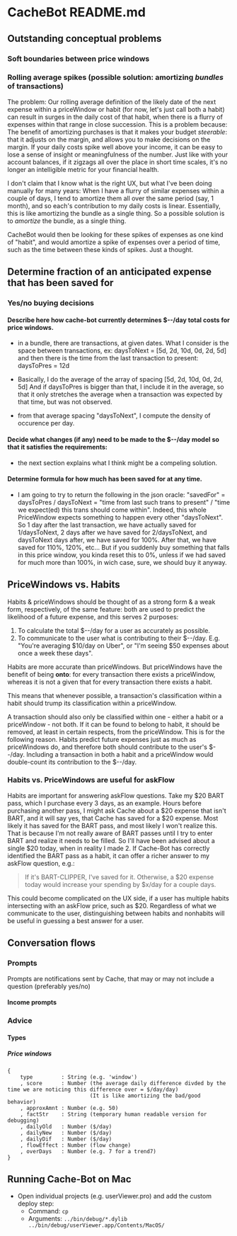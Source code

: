 # CacheBot README.md

## Outstanding conceptual problems
### Soft boundaries between price windows
### Rolling average spikes (possible solution: amortizing _bundles_ of transactions)
The problem: Our rolling average definition of the likely date of the next expense within a priceWindow or habit (for now, let's just call both a habit) can result in surges in the daily cost of that habit, when there is a flurry of expenses within that range in close succession. This is a problem because: The benefit of amortizing purchases is that it makes your budget _steerable_: that it adjusts on the margin, and allows you to make decisions on the margin. If your daily costs spike well above your income, it can be easy to lose a sense of insight or meaningfulness of the number. Just like with your account balances, if it zigzags all over the place in short time scales, it's no longer an intelligible metric for your financial health.

I don't claim that I know what is the right UX, but what I've been doing manually for many years: When I have a flurry of similar expenses within a couple of days, I tend to amortize them all over the same period (say, 1 month), and so each's contribution to my daily costs is linear. Essentially, this is like amortizing the bundle as a single thing. So a possible solution is to _amortize_ the bundle, as a single thing.

CacheBot would then be looking for these spikes of expenses as one kind of "habit", and would amortize a spike of expenses over a period of time, such as the time between these kinds of spikes. Just a thought.

## Determine fraction of an anticipated expense that has been saved for
### Yes/no buying decisions
#### Describe here how cache-bot currently determines $--/day total costs for price windows.
- in a bundle, there are transactions, at given dates. What I consider is the space between transactions,
ex: daysToNext = [5d, 2d, 10d, 0d, 2d, 5d]
and then there is the time from the last transaction to present: daysToPres = 12d

- Basically, I do the average of the array of spacing [5d, 2d, 10d, 0d, 2d, 5d]
And if daysToPres is bigger than that, I include it in the average,
so that it only stretches the average when a transaction was expected by that time, but was not observed.

- from that average spacing "daysToNext", I compute the density of occurence per day.

#### Decide what changes (if any) need to be made to the $--/day model so that it satisfies the requirements:
- the next section explains what I think might be a compeling solution.

#### Determine formula for how much has been saved for at any time.
- I am going to try to return the following in the json oracle:
"savedFor" = daysToPres / daysToNext = "time from last such trans to present" / "time we expect(ed) this trans should come within".
Indeed, this whole PriceWindow expects something to happen every other "daysToNext". So 1 day after the last transaction,
we have actually saved for 1/daysToNext, 2 days after we have saved for 2/daysToNext, and daysToNext days after, we have saved for 100%.
After that, we have saved for 110%, 120%, etc...
But if you suddenly buy something that falls in this price window, you kinda reset this to 0%,
unless if we had saved for much more than 100%, in wich case, sure, we should buy it anyway.

## PriceWindows vs. Habits
Habits & priceWindows should be thought of as a strong form & a weak form, respectively, of the same feature: both are used to predict the likelihood of a future expense, and this serves 2 purposes:

1. To calculate the total $--/day for a user as accurately as possible.
2. To communicate to the user what is contributing to their $--/day. E.g. "You're averaging $10/day on Uber", or "I'm seeing $50 expenses about once a week these days".

Habits are more accurate than priceWindows. But priceWindows have the benefit of being **onto**: for every transaction there exists a priceWindow, whereas it is not a given that for every transaction there exists a habit.

This means that whenever possible, a transaction's classification within a habit should trump its classification within a priceWindow.

A transaction should also only be classified within one - either a habit or a priceWindow - not both. If it can be found to belong to habit, it should be removed, at least in certain respects, from the priceWindow. This is for the following reason. Habits predict future expenses just as much as priceWindows do, and therefore both should contribute to the user's $--/day. Including a transaction in both a habit and a priceWindow would double-count its contribution to the $--/day.

### Habits vs. PriceWindows are useful for askFlow

Habits are important for answering askFlow questions. Take my $20 BART pass, which I purchase every 3 days, as an example. Hours before purchasing another pass, I might ask Cache about a $20 expense that isn't BART, and it will say yes, that Cache has saved for a $20 expense. Most likely it has saved for the BART pass, and most likely I won't realize this. That is because I'm not really aware of BART passes until I try to enter BART and realize it needs to be filled. So I'll have been advised about a single $20 today, when in reality I made 2. If Cache-Bot has correctly identified the BART pass as a habit, it can offer a richer answer to my askFlow question, e.g.:
>If it's BART-CLIPPER, I've saved for it. Otherwise, a $20 expense today would increase your spending by $x/day for a couple days.

This could become complicated on the UX side, if a user has multiple habits intersecting with an askFlow price, such as $20. Regardless of what we communicate to the user, distinguishing between habits and nonhabits will be useful in guessing a best answer for a user.

## Conversation flows
### Prompts
Prompts are notifications sent by Cache, that may or may not include a question (preferably yes/no)
#### Income prompts
### Advice
#### Types
##### Price windows
```
{
    type         : String (e.g. 'window')
    , score      : Number (the average daily difference divded by the time we are noticing this difference over = $/day/day)
                          (It is like amortizing the bad/good behavior)
    , approxAmnt : Number (e.g. 50)
    , factStr    : String (temporary human readable version for debugging)
    , dailyOld   : Number ($/day)
    , dailyNew   : Number ($/day)
    , dailyDif   : Number ($/day)
    , flowEffect : Number (flow change)
    , overDays   : Number (e.g. 7 for a trend7)
}
```
## Running Cache-Bot on Mac

- Open individual projects (e.g. userViewer.pro) and add the custom deploy step:
	- Command: `cp`
	- Arguments: `../bin/debug/*.dylib ../bin/debug/userViewer.app/Contents/MacOS/`
